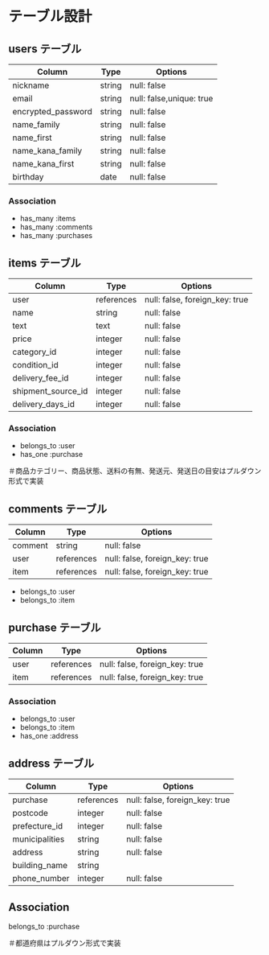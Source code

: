 # テーブル設計

## users テーブル
| Column             | Type       | Options                  |
| ------------------ | ------     | -------------------------|
| nickname           | string     | null: false              | #ユーザー名
| email              | string     | null: false,unique: true | #メールアドレス
| encrypted_password | string     | null: false              | #パスワード
| name_family        | string     | null: false              | #本名(姓,漢字)
| name_first         | string     | null: false              | #本名(名,漢字)
| name_kana_family   | string     | null: false              | #本名(姓,カタカナ)
| name_kana_first    | string     | null: false              | #本名(名,カタカナ) 
| birthday           | date       | null: false              | #生年月日

### Association
- has_many :items
- has_many :comments
- has_many :purchases

## items テーブル
| Column             | Type       | Options                        |
| ------------------ | ---------- | ------------------------------ |
| user               | references | null: false, foreign_key: true |
| name               | string     | null: false                    | #商品名
| text               | text       | null: false                    | #商品説明
| price              | integer    | null: false                    | #値段
| category_id        | integer    | null: false                    | #商品カテゴリー
| condition_id       | integer    | null: false                    | #商品状態
| delivery_fee_id    | integer    | null: false                    | #送料の有無
| shipment_source_id | integer    | null: false                    | #発送元
| delivery_days_id   | integer    | null: false                    | #発送日の目安

### Association
- belongs_to :user
- has_one    :purchase

＃商品カテゴリー、商品状態、送料の有無、発送元、発送日の目安はプルダウン形式で実装

## comments テーブル
| Column  | Type       | Options                        |
| ------- | ---------- | ------------------------------ |
| comment | string     | null: false                    |
| user    | references | null: false, foreign_key: true |
| item    | references | null: false, foreign_key: true |

- belongs_to    :user
- belongs_to    :item

## purchase テーブル
| Column                | Type       | Options                        |
| --------------------  | ---------- | ------------------------------ |
| user                  | references | null: false, foreign_key: true |
| item                  | references | null: false, foreign_key: true |

### Association
- belongs_to    :user
- belongs_to    :item
- has_one :address

## address テーブル
| Column                | Type       | Options                        |
| --------------------  | ---------- | ------------------------------ |
| purchase              | references | null: false, foreign_key: true |
| postcode              | integer    | null: false                    | #郵便番号
| prefecture_id         | integer    | null: false                    | #都道府県
| municipalities        | string     | null: false                    | #市町村区
| address               | string     | null: false                    | #番地
| building_name         | string     |                                | #建物名
| phone_number          | integer    | null: false                    | #電話番号 

## Association
belongs_to :purchase

＃都道府県はプルダウン形式で実装